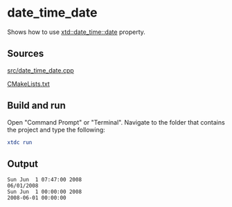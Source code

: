 # date_time_date

Shows how to use [xtd::date_time::date](https://gammasoft71.github.io/xtd/reference_guides/latest/classxtd_1_1date__time.html#a2b6f82824acbcb499acc6c6b62959644) property.

## Sources

[src/date_time_date.cpp](src/date_time_date.cpp)

[CMakeLists.txt](CMakeLists.txt)

## Build and run

Open "Command Prompt" or "Terminal". Navigate to the folder that contains the project and type the following:

```cmake
xtdc run
```

## Output

```
Sun Jun  1 07:47:00 2008
06/01/2008
Sun Jun  1 00:00:00 2008
2008-06-01 00:00:00
```
